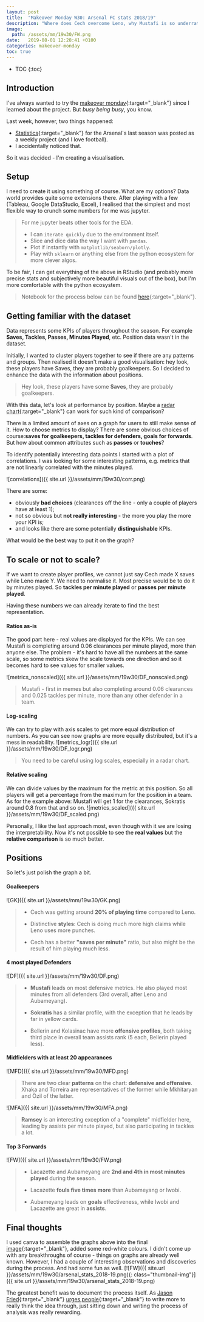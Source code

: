 ```yaml
---
layout: post
title:  "Makeover Monday W30: Arsenal FC stats 2018/19"
description: "Where does Cech overcome Leno, why Mustafi is so underrated and which forward fouls the most?"
image:
  path: /assets/mm/19w30/FW.png
date:   2019-08-01 12:28:41 +0100
categories: makeover-monday
toc: true
---
```

* TOC
{:toc}

## Introduction
I've always wanted to try the [makeover monday]{:target="_blank"} since I learned about the project. But _busy being busy_, you know.

Last week, however, two things happened:
- [Statistics](https://data.world/makeovermonday/2019w30){:target="_blank"} for the Arsenal's last season was posted as a weekly project (and I love football).
- I accidentally noticed that.

So it was decided - I'm creating a visualisation.


## Setup
I need to create it using something of course. What are my options? Data world provides quite some extensions there. After playing with a few (Tableau, Google DataStudio, Excel), I realised that the simplest and most flexible way to crunch some numbers for me was jupyter.

>For me jupyter beats other tools for the EDA.
> - I can `iterate quickly` due to the environment itself.
> - Slice and dice data the way I want with `pandas`.
> - Plot if instantly with `matplotlib/seaborn/plotly`.
> - Play with `sklearn` or anything else from the python ecosystem for more clever algos.

To be fair, I can get everything of the above in RStudio (and probably more precise stats and subjectively more beautiful visuals out of the box), but I'm more comfortable with the python ecosystem.

> Notebook for the process below can be found [here](https://github.com/eliasnema/makeover_monday/blob/master/w30/w30.ipynb){:target="_blank"}.


## Getting familiar with the dataset
Data represents some KPIs of players throughout the season. For example __Saves, Tackles, Passes, Minutes Played__, etc. Position data wasn't in the dataset.

Initially, I wanted to cluster players together to see if there are any patterns and groups. Then realised it doesn't make a good visualisation: hey look, these players have Saves, they are probably goalkeepers. So I decided to enhance the data with the information about positions.

> Hey look, these players have some __Saves__, they are probably goalkeepers.

With this data, let's look at performance by position. Maybe a [radar chart]{:target="_blank"} can work for such kind of comparison?

There is a limited amount of axes on a graph for users to still make sense of it. How to choose metrics to display? There are some obvious choices of course:__saves for goalkeepers, tackles for defenders, goals for forwards__. But how about common attributes such as __passes__ or __touches__?

To identify potentially interesting data points I started with a plot of correlations. I was looking for some interesting patterns, e.g. metrics that are not linearly correlated with the minutes played.

![correlations]({{ site.url }}/assets/mm/19w30/corr.png)

There are some:
- obviously **bad choices** (clearances off the line - only a couple of players have at least 1);
- not so obvious but **not really interesting** - the more you play the more your KPI is;
- and looks like there are some potentially **distinguishable** KPIs. 

What would be the best way to put it on the graph?

## To scale or not to scale?
If we want to create player profiles, we cannot just say Cech made X saves while Leno made Y. We need to normalise it. Most precise would be to do it by minutes played. So **tackles per minute played** or **passes per minute played**.

Having these numbers we can already iterate to find the best representation.

#### Ratios as-is
The good part here - real values are displayed for the KPIs. We can see Mustafi is completing around 0.06 clearances per minute played, more than anyone else.
The problem - it's hard to have all the numbers at the same scale, so some metrics skew the scale towards one direction and so it becomes hard to see values for smaller values.

![metrics_nonscaled]({{ site.url }}/assets/mm/19w30/DF_nonscaled.png)

> Mustafi - first in memes but also completing around 0.06 clearances and 0.025 tackles per minute, more than any other defender in a team.

#### Log-scaling
We can try to play with axis scales to get more equal distribution of numbers. As you can see now graphs are more equally distributed, but it's a mess in readability.
![metrics_logr]({{ site.url }}/assets/mm/19w30/DF_logr.png)

> You need to be careful using log scales, especially in a radar chart.

#### Relative scaling
We can divide values by the maximum for the metric at this position. So all players will get a percentage from the maximum for the position in a team. As for the example above: Mustafi will get 1 for the clearances, Sokratis around 0.8 from that and so on.
![metrics_scaled]({{ site.url }}/assets/mm/19w30/DF_scaled.png)

Personally, I like the last approach most, even though with it we are losing the interpretability. Now it's not possible to see the **real values** but the **relative comparison** is so much better. 

## Positions
So let's just polish the graph a bit.

#### Goalkeepers
![GK]({{ site.url }}/assets/mm/19w30/GK.png)
>- Cech was getting around __20% of playing time__ compared to Leno.
>
>- Distinctive __styles__: Cech is doing much more high claims while Leno uses more punches.
>
>- Cech has a better __"saves per minute"__ ratio, but also might be the result of him playing much less.

#### 4 most played Defenders
![DF]({{ site.url }}/assets/mm/19w30/DF.png)
>- __Mustafi__ leads on most defensive metrics. He also played most minutes from all defenders (3rd overall, after Leno and Aubameyang).
>
>- __Sokratis__ has a similar profile, with the exception that he leads by far in yellow cards.
>
>- Bellerin and Kolasinac have more __offensive profiles__, both taking third place in overall team assists rank (5 each, Bellerin played less).

#### Midfielders with at least 20 appearances
![MFD]({{ site.url }}/assets/mm/19w30/MFD.png)
> There are two clear __patterns__ on the chart: __defensive and offensive__. Xhaka and Torreira are representatives of the former while Mkhitaryan and Özil of the latter.

![MFA]({{ site.url }}/assets/mm/19w30/MFA.png)

> __Ramsey__ is an interesting exception of a "complete" midfielder here, leading by assists per minute played, but also participating in tackles a lot.

#### Top 3 Forwards
![FW]({{ site.url }}/assets/mm/19w30/FW.png)
> - Lacazette and Aubameyang are __2nd and 4th in most minutes played__ during the season.
> 
> - Lacazette __fouls five times more__ than Aubameyang or Iwobi.
> 
> - Aubameyang leads on __goals__ effectiveness, while Iwobi and Lacazette are great in __assists__.

## Final thoughts
I used canva to assemble the graphs above into the final [image]{:target="_blank"}, added some red-white colours. I didn't come up with any breakthroughs of course - things on graphs are already well known. However, I had a couple of interesting observations and discoveries during the process. And had some fun as well.
[![FW]({{ site.url }}/assets/mm/19w30/arsenal_stats_2018-19.png){: class="thumbnail-img"}]({{ site.url }}/assets/mm/19w30/arsenal_stats_2018-19.png)

The greatest benefit was to document the process itself. As [Jason Fried]{:target="_blank"} [urges people]{:target="_blank"} to write more to really think the idea through, just sitting down and writing the process of analysis was really rewarding.



[makeover monday]: https://www.makeovermonday.co.uk/
[radar chart]: https://en.wikipedia.org/wiki/Radar_chart
[image]: https://www.canva.com/design/DADgwo_GAu0/share/preview?token=RKMuwlarujwqFTrMlQp1vg&role=EDITOR&utm_content=DADgwo_GAu0&utm_campaign=designshare&utm_medium=link&utm_source=sharebutton
[Jason Fried]: https://twitter.com/jasonfried
[urges people]: https://medium.com/@jasonfried/its-worth-working-on-becoming-a-better-writer-72db34b81357